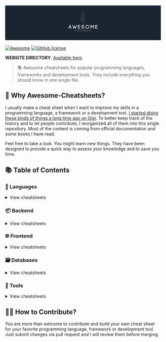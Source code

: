 [![AWESOME CHEATSHEETS LOGO](_design/cover_github@2x.png)](https://lecoupa.github.io/awesome-cheatsheets/)

[![Awesome](https://awesome.re/badge.svg)](https://awesome.re) [![GitHub license](https://img.shields.io/badge/license-MIT-blue.svg)](https://github.com/LeCoupa/awesome-cheatsheets/blob/master/LICENSE)

**WEBSITE DIRECTORY**: [Available here](https://lecoupa.github.io/awesome-cheatsheets/).

> 📚 Awesome cheatsheets for popular programming languages, frameworks and development tools. They include everything you should know in one single file.

## 🤔 Why Awesome-Cheatsheets?

I usually make a cheat sheet when I want to improve my skills in a programming language, a framework or a development tool. [I started doing these kinds of things a long time ago on Gist](https://gist.github.com/LeCoupa). To better keep track of the history and to let people contribute, I reorganized all of them into this single repository. Most of the content is coming from official documentation and some books I have read.

Feel free to take a look. You might learn new things. They have been designed to provide a quick way to assess your knowledge and to save you time.

## 📚 Table of Contents

### 📃 Languages

<details>
<summary>View cheatsheets</summary>

#### Command line interface

- [Bash](languages/bash.sh)

#### Imperative

- [C](languages/C.txt)
- [C#](languages/C%23.txt)
- [PHP](languages/php.php)

#### Functional

- [JavaScript](languages/javascript.js)

</details>

### 📦 Backend

<details>
<summary>View cheatsheets</summary>

#### PHP

- [Laravel](backend/laravel.php)

#### Python

- [Django](backend/django.py)

#### Javascript

- [Adonis.js](backend/adonis.js)
- [Feathers.js](backend/feathers.js)
- [Moleculer](backend/moleculer.js)
- [Node.js](backend/node.js)
- [Sails.js](backend/sails.js)
  </details>

### 🌐 Frontend

<details>
<summary>View cheatsheets</summary>

#### Basics

- [HTML5](frontend/html5.html)

#### Frameworks

- [React.js](frontend/react.js)
- [Vue.js](frontend/vue.js)
- [Tailwind.css](frontend/tailwind.css)
- [Ember.js](frontend/ember.js)
- [Angular (2+)](frontend/angular.js)
- [AngularJS](frontend/angularjs.js)
  </details>

### 🗃️ Databases

<details>
<summary>View cheatsheets</summary>

#### NoSQL

- [MySQL](databases/mysql.sh)
- [Redis](databases/redis.sh)
  </details>

### 🔧 Tools

<details>
<summary>View cheatsheets</summary>

#### Development

- [cURL](tools/curl.sh)
- [Elasticsearch](tools/elasticsearch.js)
- [Emmet](tools/emmet.md)
- [Git](tools/git.sh)
- [Puppeteer](tools/puppeteer.js)
- [Sublime Text](tools/sublime_text.md)
- [VIM](tools/vim.txt)
- [Visual Studio Code](tools/vscode.md)
- [Xcode](tools/xcode.txt)

#### Infrastructure

- [Docker](tools/docker.sh)
- [Heroku CLI](tools/heroku.sh)
- [Kubernetes](tools/kubernetes.sh)
- [Nanobox Boxfile](tools/nanobox_boxfile.yml)
- [Nanobox CLI](tools/nanobox_cli.sh)
- [Nginx](tools/nginx.sh)
  </details>

## 🙌🏼 How to Contribute?

You are more than welcome to contribute and build your own cheat sheet for your favorite programming language, framework or development tool. Just submit changes via pull request and I will review them before merging.
